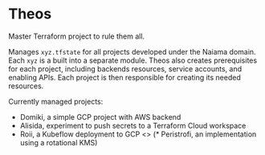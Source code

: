 # Theos

Master Terraform project to rule them all. 

Manages `xyz.tfstate` for all projects developed under the Naiama domain. Each `xyz` is a built into a separate module. Theos also creates prerequisites for each project, including backends resources, service accounts, and enabling APIs. Each project is then responsible for creating its needed resources.

Currently managed projects:
* Domiki, a simple GCP project with AWS backend
* Alisida, experiment to push secrets to a Terraform Cloud workspace
* Roii, a Kubeflow deployment to GCP
<> (* Peristrofi, an implementation using a rotational KMS)
